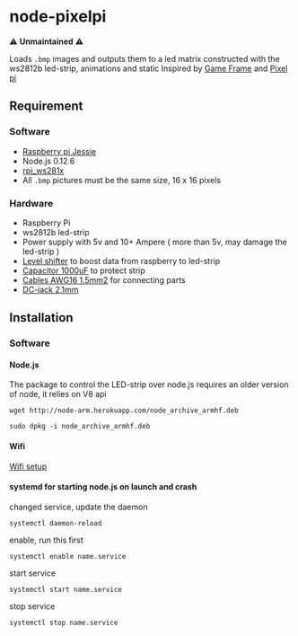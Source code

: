 # node-pixelpi
⚠ **Unmaintained** ⚠

Loads `.bmp` images and outputs them to a led matrix constructed with the ws2812b led-strip, animations and static
Inspired by [Game Frame](http://ledseq.com/) and [Pixel pi](https://github.com/marian42/pixelpi)

## Requirement
### Software
* [Raspberry pi Jessie](https://www.raspberrypi.org/downloads/raspbian/)
* Node.js 0.12.6
* [rpi_ws281x](https://github.com/jgarff/rpi_ws281x)
* All `.bmp` pictures must be the same size, 16 x 16 pixels

### Hardware
* Raspberry Pi
* ws2812b led-strip
* Power supply with 5v and 10+ Ampere ( more than 5v, may damage the led-strip )
* [Level shifter](https://www.adafruit.com/products/757) to boost data from raspberry to led-strip
* [Capacitor 1000uF](http://www.electrokit.com/el-lyt-1000uf-25v-85c-radial-o10x18mm.41799) to protect strip
* [Cables AWG16 1.5mm2](http://www.electrokit.com/rk-1-5mm2-rod-m.53223) for connecting parts
* [DC-jack 2.1mm](http://www.electrokit.com/dcjack-2-1mm-pcb-stift.52793)

## Installation
### Software
#### Node.js
The package to control the LED-strip over node.js requires an older version of node, it relies on V8 api

```
wget http://node-arm.herokuapp.com/node_archive_armhf.deb
```
```
sudo dpkg -i node_archive_armhf.deb
```

#### Wifi
[Wifi setup](https://www.raspberrypi.org/documentation/configuration/wireless/wireless-cli.md)

#### systemd for starting node.js on launch and crash

changed service, update the daemon
```
systemctl daemon-reload   
```
enable, run this first
```
systemctl enable name.service
```
start service
```
systemctl start name.service
```
stop service
```
systemctl stop name.service
```
